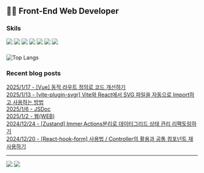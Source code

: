  ## 👩‍💻 Front-End Web Developer 
### Skils
<img src="https://img.shields.io/badge/HJTML5-E34F26?style=flat-square&logo=HTML5&logoColor=white"/> <img src="https://img.shields.io/badge/CSS3-1572B6?style=flat-square&logo=css3&logoColor=white"/> <img src="https://img.shields.io/badge/JavaScript-F7DF1E?style=flat-square&logo=javascript&logoColor=white"/> <img src="https://img.shields.io/badge/Vue.js-4FC08D?style=flat-square&logo=vuedotjs&logoColor=white"/> <img src="https://img.shields.io/badge/Chart.js-FF6384?style=flat-square&logo=Chart.js&logoColor=white"/> <img src="https://img.shields.io/badge/ECharts-AA344D?style=flat-square&logo=ECharts&logoColor=white"/> <img src="https://img.shields.io/badge/MySQL-4479A1?style=flat-square&logo=MySQL&logoColor=white"/> 

### 
![Top Langs](https://github-readme-stats.vercel.app/api/top-langs/?username=kimAeris&layout=compact&theme=buefy)

### Recent blog posts
[2025/1/17 - [Vue] 동적 라우트 정의로 코드 개선하기](https://ohzlsss.tistory.com/99) <br>
[2025/1/13 - [vite-plugin-svgr] Vite와 React에서 SVG 파일을 자동으로 Import하고 사용하는 방법](https://ohzlsss.tistory.com/98) <br>
[2025/1/6 - JSDoc](https://ohzlsss.tistory.com/97) <br>
[2025/1/2 - 웹(WEB)](https://ohzlsss.tistory.com/96) <br>
[2024/12/24 - [Zustand] Immer,Actions분리로 데이터그리드 상태 관리 리팩토링하기](https://ohzlsss.tistory.com/95) <br>
[2024/12/20 - [React-hook-form] 사용법 / Controller의 활용과 공통 컴포넌트 재사용하기](https://ohzlsss.tistory.com/94) <br>
 
---
<a href="https://ohzlsss.tistory.com"><img src="https://img.shields.io/badge/Tech%20Blog-20C997?style=flat-square&logo=storyblok&logoColor=white"/></a> <a href="https://ohzlsss.tistory.com"><img src="https://img.shields.io/badge/-Portfolio-000000?style=flat-square&logo=Notion&logoColor=white"/></a>  
